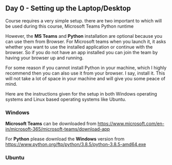 ## Day 0 - Setting up the Laptop/Desktop

Course requires a very simple setup.  there are two important to which will be used during this course,
 Microsoft Teams 
 Python runtime

However, the **MS Teams** and **Python** installation are optional because you can use them from Browser. For Microsoft teams when you launch it, it asks whether you want to use the installed application or continue with the browser. So if you do not have an app installed you can join the team by having your browser up and running.  

For some reason if you cannot install Python in your machine, which I highly recommend then you can also use it from your browser. I say, install it. This will not take a lot of space in your machine and will give you some peace of mind.  

Here are the instructions given for the setup in both Windows operating systems and Linux based operating systems like Ubuntu.

### Windows 
**Microsoft Teams** can be downloaded from https://www.microsoft.com/en-in/microsoft-365/microsoft-teams/download-app

For **Python** please download the **Windows** version from https://www.python.org/ftp/python/3.8.5/python-3.8.5-amd64.exe

### Ubuntu



